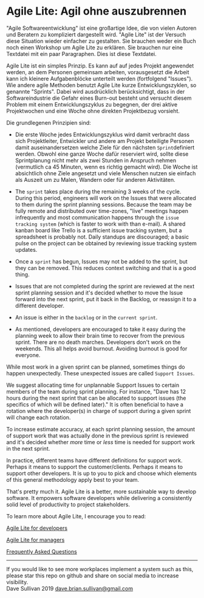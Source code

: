 # Agile Lite: Agil ohne auszubrennen

"Agile Softwareentwicklung" ist eine großartige Idee, die von vielen Autoren und Beratern zu kompliziert dargestellt wird. "Agile Lite" ist der Versuch diese Situation wieder einfacher zu gestalten. Sie brauchen weder ein Buch noch einen Workshop um Agile Lite zu erklären. Sie brauchen nur eine Textdatei mit ein paar Paragraphen. Dies ist diese Textdatei.

Agile Lite ist ein simples Prinzip. Es kann auf auf jedes Projekt angewendet werden, an dem Personen gemeinsam arbeiten, vorausgesetzt die Arbeit kann ich kleinere Aufgabenblöcke unterteilt werden (fortfolgend "Issues"). Wie andere agile Methoden benutzt Agile Lite kurze Entwicklungszyklen, so genannte "Sprints". Dabei wird ausdrücklich berücksichtigt, dass in der Softwareindustrie die Gefahr eines Burn-out besteht und versucht diesem Problem mit einem Entwicklungszyklus zu begegnen, der drei aktive Projektwochen und eine Woche ohne direkten Projektbezug vorsieht.

Die grundlegenen Prinzipien sind:

* Die erste Woche jedes Entwicklungszyklus wird damit verbracht dass sich Projektleiter, Entwickler und andere am Projekt beteiligte Personen damit auseinandersetzen welche Ziele für den nächsten `Sprint`definiert werden. Obwohl eine ganze Woche dafür reserviert wird, sollte diese Sprintplanung nicht mehr als zwei Stunden in Anspruch nehmen (vermutlich ca 45 Minuten, wenn es richtig gemacht wird). Die Woche ist absichtlich ohne Ziele angesetzt und viele Menschen nutzen sie einfach als Auszeit um zu Malen, Wandern oder für anderen Aktivitäten.

* The `sprint` takes place during the remaining 3 weeks of the cycle. During this period, engineers will work on the Issues that were allocated to them during the sprint planning sessions. Because the team may be fully remote and distributed over time-zones, "live" meetings happen infrequently and most communication happens through the `issue tracking system` (which is faster to work with than e-mail). A shared kanban board like Trello is a sufficient issue tracking system, but a spreadsheet is probably not. Daily standups are discouraged; a basic pulse on the project can be obtained by reviewing issue tracking system updates.

* Once a `sprint` has begun, Issues may not be added to the sprint, but they can be removed. This reduces context switching and that is a good thing.

* Issues that are not completed during the sprint are reviewed at the next sprint planning session and it's decided whether to move the Issue forward into the next sprint, put it back in the Backlog, or reassign it to a different developer.

* An issue is either in the `backlog` or in the `current sprint`.

* As mentioned, developers are encouraged to take it easy during the planning week to allow their brain time to recover from the previous sprint. There are no death marches. Developers don't work on the weekends. This all helps avoid burnout. Avoiding burnout is good for everyone.

While most work in a given sprint can be planned, sometimes things do happen unexpectedly. These unexpected issues are called `Support Issues`.

We suggest allocating time for unplannable Support Issues to certain members of the team during sprint planning. For instance, "Dave has 12 hours during the next sprint that can be allocated to support issues (the specifics of which will be defined later)." It is often beneficial to have a rotation where the developer(s) in charge of support during a given sprint will change each rotation.

To increase estimate accuracy, at each sprint planning session, the amount of support work that was actually done in the previous sprint is reviewed and it's decided whether *more* time or *less* time is needed for support work in the next sprint.

In practice, different teams have different definitions for support work. Perhaps it means to support the customer/clients. Perhaps it means to support other developers. It is up to you to pick and choose which elements of this general methodology apply best to your team.

That's pretty much it. Agile Lite is a better, more sustainable way to develop software. It empowers software developers while delivering a consistently solid level of productivity to project stakeholders.

To learn more about Agile Lite, I encourage you to read:

[Agile Lite for developers](agile_lite_for_developers.md)

[Agile Lite for managers](agile_lite_for_managers.md)

[Frequently Asked Questions](faq.md)


---
If you would like to see more workplaces implement a system such as this, please star this repo on github and share on social media to increase visibility.  
Dave Sullivan 2019 dave.brian.sullivan@gmail.com
